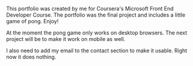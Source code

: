 This portfolio was created by me for Coursera's Microsoft Front End Developer Course.  The portfolio was the final project and includes a little game of pong. Enjoy!

At the moment the pong game only works on desktop browsers. The next project will be to make it work on mobile as well.

I also need to add my email to the contact section to make it usable. Right now it does nothing.

